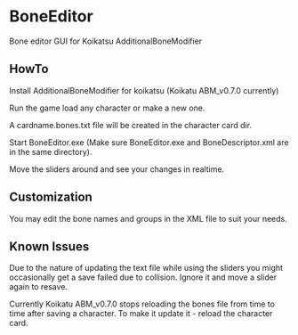 # BoneEditor
Bone editor GUI for Koikatsu AdditionalBoneModifier

## HowTo
Install AdditionalBoneModifier for koikatsu (Koikatu ABM_v0.7.0 currently)

Run the game load any character or make a new one.

A cardname.bones.txt file will be created in the character card dir.

Start BoneEditor.exe (Make sure BoneEditor.exe and BoneDescriptor.xml are in the same directory).

Move the sliders around and see your changes in realtime.

## Customization
You may edit the bone names and groups in the XML file to suit your needs.

## Known Issues
Due to the nature of updating the text file while using the sliders you might occasionally get a save failed due to collision. Ignore it and move a slider again to resave.

Currently Koikatu ABM_v0.7.0 stops reloading the bones file from time to time after saving a character. To make it update it - reload the character card.
